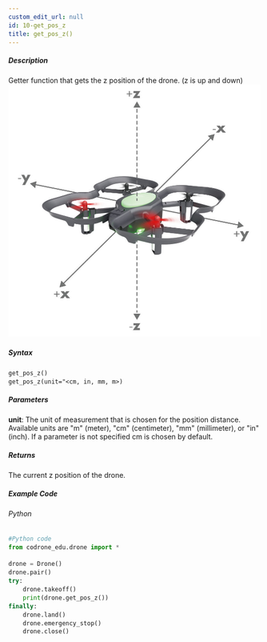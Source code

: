 ```yaml
---
custom_edit_url: null
id: 10-get_pos_z
title: get_pos_z()
---
```


##### Description

Getter function that gets the z position of the drone. (z is up and down) <br />
![z position image](xyz.jpg)

##### Syntax
```get_pos_z()```<br />
```get_pos_z(unit="<cm, in, mm, m>)```<br />


##### Parameters
**unit**: The unit of measurement that is chosen for the position distance. Available units are "m" (meter), "cm" (centimeter), "mm" (millimeter), or "in" (inch). If a parameter is not specified cm is chosen by default.


##### Returns

The current z position of the drone.

##### Example Code
###### Python
```python
#Python code
from codrone_edu.drone import *

drone = Drone()
drone.pair()
try:
    drone.takeoff()
    print(drone.get_pos_z())
finally:
    drone.land()
    drone.emergency_stop()
    drone.close()
```